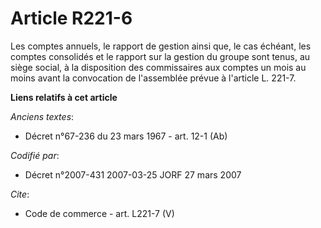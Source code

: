 # Article R221-6

Les comptes annuels, le rapport de gestion ainsi que, le cas échéant, les comptes consolidés et le rapport sur la gestion du
groupe sont tenus, au siège social, à la disposition des commissaires aux comptes un mois au moins avant la convocation de
l'assemblée prévue à l'article L. 221-7.

**Liens relatifs à cet article**

_Anciens textes_:

  - Décret n°67-236 du 23 mars 1967 - art. 12-1 (Ab)

_Codifié par_:

  - Décret n°2007-431 2007-03-25 JORF 27 mars 2007

_Cite_:

  - Code de commerce - art. L221-7 (V)

